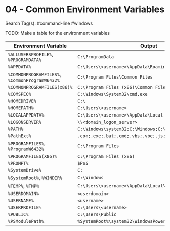 # 04 - Common Environment Variables

Search Tag(s): #command-line #windows

TODO: Make a table for the environment variables

| Environment Variable                           | Output                                                    | Description |
| ---------------------------------------------- | --------------------------------------------------------- | ----------- |
| `%ALLUSERSPROFILE%`, `%PROGRAMDATA%`           | `C:\ProgramData`                                          |             |
| `%APPDATA%`                                    | `C:\Users\<username>\AppData\Roaming`                     |             |
| `%COMMONPROGRAMFILES%`, `%CommonProgramW6432%` | `C:\Program Files\Common Files`                           |             |
| `%COMMONPROGRAMFILES(x86)%`                    | `C:\Program Files (x86)\Common Files`                     |             |
| `%COMSPEC%`                                    | `C:\Windows\System32\cmd.exe`                             |             |
| `%HOMEDRIVE%`                                  | `C:\`                                                     |             |
| `%HOMEPATH%`                                   | `C:\Users\<username>`                                     |             |
| `%LOCALAPPDATA%`                               | `C:\Users\<username>\AppData\Local`                       |             |
| `%LOGONSERVER%`                                | `\\<domain_logon_server>`                                 |             |
| `%PATH%`                                       | `C:\Windows\system32;C:\Windows;C:\Windows\System32\Wbem` |             |
| `%PathExt%`                                    | `.com;.exe;.bat;.cmd;.vbs;.vbe;.js;.jse;.wsf;.wsh;.msc`   |             |
| `%PROGRAMFILES%`, `%ProgramW6432%`             | `C:\Program Files`                                        |             |
| `%PROGRAMFILES(X86)%`                          | `C:\Program Files (x86)`                                  |             |
| `%PROMPT%`                                     | `$P$G`                                                    |             |
| `%SystemDrive%`                                | `C:`                                                      |             |
| `%SystemRoot%`, `%WINDIR%`                     | `C:\Windows`                                              |             |
| `%TEMP%`, `%TMP%`                              | `C:\Users\<username>\AppData\Local\Temp`                  |             |
| `%USERDOMAIN%`                                 | `<userdomain>`                                            |             |
| `%USERNAME%`                                   | `<username>`                                              |             |
| `%USERPROFILE%`                                | `C:\Users\<username>`                                     |             |
| `%PUBLIC%`                                     | `C:\Users\Public`                                         |             |
| `%PSModulePath%`                               | `%SystemRoot%\system32\WindowsPowerShell\v1.0\Modules\`   |             |

